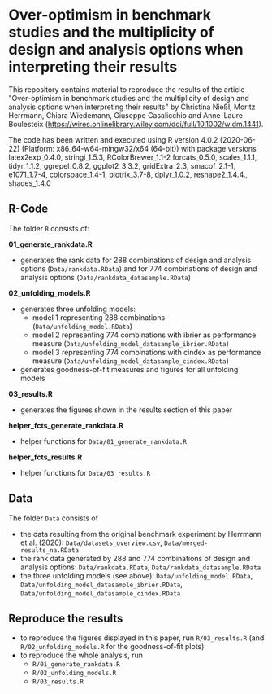 # Over-optimism in benchmark studies and the multiplicity of design and analysis options when interpreting their results

This repository contains material to reproduce the results of the article "Over-optimism in benchmark studies and the multiplicity of design and analysis options when interpreting their results"
by Christina Nießl, Moritz Herrmann, Chiara Wiedemann, Giuseppe Casalicchio and Anne-Laure Boulesteix (https://wires.onlinelibrary.wiley.com/doi/full/10.1002/widm.1441).

The code has been written and executed using R version 4.0.2 (2020-06-22) (Platform: x86_64-w64-mingw32/x64 (64-bit))
with package versions latex2exp_0.4.0, stringi_1.5.3, RColorBrewer_1.1-2 forcats_0.5.0, scales_1.1.1,      
tidyr_1.1.2, ggrepel_0.8.2, ggplot2_3.3.2, gridExtra_2.3, smacof_2.1-1, e1071_1.7-4, colorspace_1.4-1,
plotrix_3.7-8, dplyr_1.0.2, reshape2_1.4.4., shades_1.4.0


## R-Code 
The folder `R` consists of:

**01_generate_rankdata.R**
-  generates the rank data for 288 combinations of design and analysis options (`Data/rankdata.RData`) and
for 774 combinations of design and analysis options (`Data/rankdata_datasample.RData`)

**02_unfolding_models.R**
- generates three unfolding models: 
  - model 1 representing 288 combinations (`Data/unfolding_model.RData`)
  - model 2 representing 774 combinations with ibrier as performance measure (`Data/unfolding_model_datasample_ibrier.RData`)
  - model 3 representing 774 combinations with cindex as performance measure (`Data/unfolding_model_datasample_cindex.RData`)
- generates goodness-of-fit measures and figures for all unfolding models

**03_results.R**
- generates the figures shown in the results section of this paper

**helper_fcts_generate_rankdata.R**
- helper functions for `Data/01_generate_rankdata.R`

**helper_fcts_results.R**
- helper functions for `Data/03_results.R`

## Data 
The folder `Data` consists of 
- the data resulting from the original benchmark experiment by Herrmann et al. (2020): `Data/datasets_overview.csv`, `Data/merged-results_na.RData`
- the rank data generated by 288 and 774 combinations of design and analysis options: `Data/rankdata.RData`, `Data/rankdata_datasample.RData`
- the three unfolding models (see above): `Data/unfolding_model.RData`, `Data/unfolding_model_datasample_ibrier.RData`,
 `Data/unfolding_model_datasample_cindex.RData`

## Reproduce the results 
- to reproduce the figures displayed in this paper, run `R/03_results.R` (and `R/02_unfolding_models.R` for the goodness-of-fit plots)
- to reproduce the whole analysis, run 
  - `R/01_generate_rankdata.R`
  - `R/02_unfolding_models.R`
  - `R/03_results.R`
